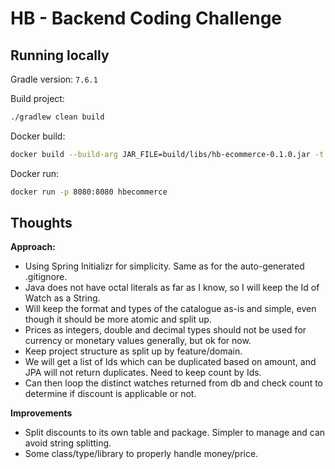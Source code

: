 # HB - Backend Coding Challenge

## Running locally

Gradle version: `7.6.1`

Build project:
```sh
./gradlew clean build
```

Docker build:
```sh
docker build --build-arg JAR_FILE=build/libs/hb-ecommerce-0.1.0.jar -t hbecommerce .
```

Docker run:
```sh
docker run -p 8080:8080 hbecommerce
```

## Thoughts

**Approach:**
 * Using Spring Initializr for simplicity. Same as for the auto-generated .gitignore.
 * Java does not have octal literals as far as I know, so I will keep the Id of Watch as a String. 
 * Will keep the format and types of the catalogue as-is and simple, even though it should be more atomic and split up.
 * Prices as integers, double and decimal types should not be used for currency or monetary values generally, but ok for now.
 * Keep project structure as split up by feature/domain.
 * We will get a list of Ids which can be duplicated based on amount, and JPA will not return duplicates. Need to keep count by Ids.
 * Can then loop the distinct watches returned from db and check count to determine if discount is applicable or not.

**Improvements**
 * Split discounts to its own table and package. Simpler to manage and can avoid string splitting. 
 * Some class/type/library to properly handle money/price.
